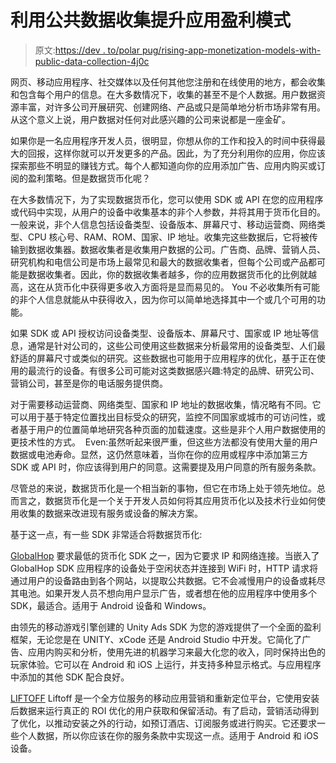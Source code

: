 # 利用公共数据收集提升应用盈利模式

> 原文:[https://dev . to/polar pug/rising-app-monetization-models-with-public-data-collection-4j0c](https://dev.to/polarpug/uprising-app-monetization-models-with-public-data-collection-4j0c)

网页、移动应用程序、社交媒体以及任何其他您注册和在线使用的地方，都会收集和包含每个用户的信息。在大多数情况下，收集的甚至不是个人数据。用户数据资源丰富，对许多公司开展研究、创建网络、产品或只是简单地分析市场非常有用。从这个意义上说，用户数据对任何对此感兴趣的公司来说都是一座金矿。

如果你是一名应用程序开发人员，很明显，你想从你的工作和投入的时间中获得最大的回报，这样你就可以开发更多的产品。因此，为了充分利用你的应用，你应该探索那些不明显的赚钱方式。每个人都知道向你的应用添加广告、应用内购买或订阅的盈利策略。但是数据货币化呢？

在大多数情况下，为了实现数据货币化，您可以使用 SDK 或 API 在您的应用程序或代码中实现，从用户的设备中收集基本的非个人参数，并将其用于货币化目的。一般来说，非个人信息包括设备类型、设备版本、屏幕尺寸、移动运营商、网络类型、CPU 核心号、RAM、ROM、国家、IP 地址。收集完这些数据后，它将被传输到数据收集器。数据收集者是收集用户数据的公司。广告商、品牌、营销人员、研究机构和电信公司是市场上最常见和最大的数据收集者，但每个公司或产品都可能是数据收集者。因此，你的数据收集者越多，你的应用数据货币化的比例就越高，这在从货币化中获得更多收入方面将是显而易见的。 You 不必收集所有可能的非个人信息就能从中获得收入，因为你可以简单地选择其中一个或几个可用的功能。

如果 SDK 或 API 授权访问设备类型、设备版本、屏幕尺寸、国家或 IP 地址等信息，通常是针对公司的，这些公司使用这些数据来分析最常用的设备类型、人们最舒适的屏幕尺寸或类似的研究。这些数据也可能用于应用程序的优化，基于正在使用的最流行的设备。有很多公司可能对这类数据感兴趣:特定的品牌、研究公司、营销公司，甚至是你的电话服务提供商。

对于需要移动运营商、网络类型、国家和 IP 地址的数据收集，情况略有不同。它可以用于基于特定位置找出目标受众的研究，监控不同国家或城市的可访问性，或者基于用户的位置简单地研究各种页面的加载速度。这些是非个人用户数据使用的更技术性的方式。  Even:虽然听起来很严重，但这些方法都没有使用大量的用户数据或电池寿命。显然，这仍然意味着，当你在你的应用或程序中添加第三方 SDK 或 API 时，你应该得到用户的同意。这需要提及用户同意的所有服务条款。

尽管总的来说，数据货币化是一个相当新的事物，但它在市场上处于领先地位。总而言之，数据货币化是一个关于开发人员如何将其应用货币化以及技术行业如何使用收集的数据来改进现有服务或设备的解决方案。

基于这一点，有一些 SDK 非常适合将数据货币化:

[GlobalHop](https://globalhop.net/)
要求最低的货币化 SDK 之一，因为它要求 IP 和网络连接。当嵌入了 GlobalHop SDK 应用程序的设备处于空闲状态并连接到 WiFi 时，HTTP 请求将通过用户的设备路由到各个网站，以提取公共数据。它不会减慢用户的设备或耗尽其电池。如果开发人员不想向用户显示广告，或者想在他的应用程序中使用多个 SDK，最适合。适用于 Android 设备和 Windows。

由领先的移动游戏引擎创建的 Unity Ads SDK 为您的游戏提供了一个全面的盈利框架，无论您是在 UNITY、xCode 还是 Android Studio 中开发。它简化了广告、应用内购买和分析，使用先进的机器学习来最大化您的收入，同时保持出色的玩家体验。它可以在 Android 和 iOS 上运行，并支持多种显示格式。与应用程序中添加的其他 SDK 配合良好。

[LIFTOFF](https://liftoff.io/)
Liftoff 是一个全方位服务的移动应用营销和重新定位平台，它使用安装后数据来运行真正的 ROI 优化的用户获取和保留活动。有了启动，营销活动得到了优化，以推动安装之外的行动，如预订酒店、订阅服务或进行购买。它还要求一些个人数据，所以你应该在你的服务条款中实现这一点。适用于 Android 和 iOS 设备。